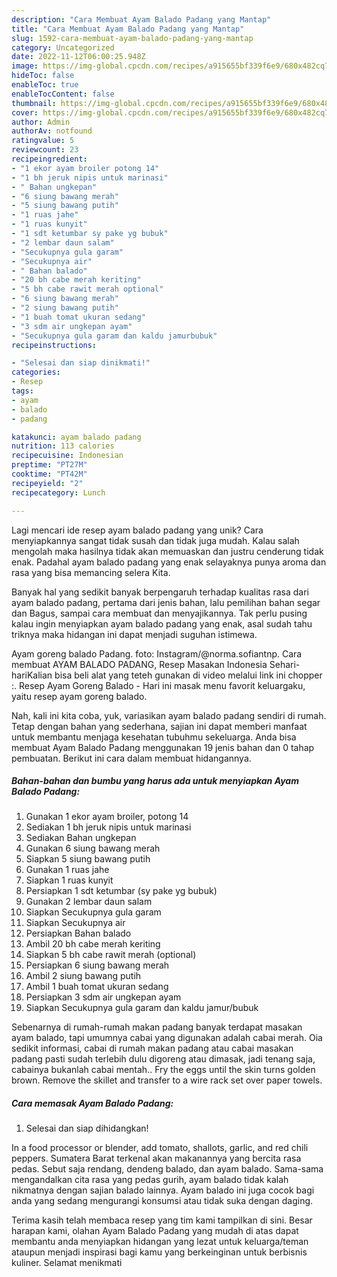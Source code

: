 ```yaml
---
description: "Cara Membuat Ayam Balado Padang yang Mantap"
title: "Cara Membuat Ayam Balado Padang yang Mantap"
slug: 1592-cara-membuat-ayam-balado-padang-yang-mantap
category: Uncategorized
date: 2022-11-12T06:00:25.948Z
image: https://img-global.cpcdn.com/recipes/a915655bf339f6e9/680x482cq70/ayam-balado-padang-foto-resep-utama.jpg
hideToc: false
enableToc: true
enableTocContent: false
thumbnail: https://img-global.cpcdn.com/recipes/a915655bf339f6e9/680x482cq70/ayam-balado-padang-foto-resep-utama.jpg
cover: https://img-global.cpcdn.com/recipes/a915655bf339f6e9/680x482cq70/ayam-balado-padang-foto-resep-utama.jpg
author: Admin
authorAv: notfound
ratingvalue: 5
reviewcount: 23
recipeingredient:
- "1 ekor ayam broiler potong 14"
- "1 bh jeruk nipis untuk marinasi"
- " Bahan ungkepan"
- "6 siung bawang merah"
- "5 siung bawang putih"
- "1 ruas jahe"
- "1 ruas kunyit"
- "1 sdt ketumbar sy pake yg bubuk"
- "2 lembar daun salam"
- "Secukupnya gula garam"
- "Secukupnya air"
- " Bahan balado"
- "20 bh cabe merah keriting"
- "5 bh cabe rawit merah optional"
- "6 siung bawang merah"
- "2 siung bawang putih"
- "1 buah tomat ukuran sedang"
- "3 sdm air ungkepan ayam"
- "Secukupnya gula garam dan kaldu jamurbubuk"
recipeinstructions:

- "Selesai dan siap dinikmati!"
categories:
- Resep
tags:
- ayam
- balado
- padang

katakunci: ayam balado padang 
nutrition: 113 calories
recipecuisine: Indonesian
preptime: "PT27M"
cooktime: "PT42M"
recipeyield: "2"
recipecategory: Lunch

---
```





Lagi mencari ide resep ayam balado padang yang unik? Cara menyiapkannya sangat tidak susah dan tidak juga mudah. Kalau salah mengolah maka hasilnya tidak akan memuaskan dan justru cenderung tidak enak. Padahal ayam balado padang yang enak selayaknya punya aroma dan rasa yang bisa memancing selera Kita.





Banyak hal yang sedikit banyak berpengaruh terhadap kualitas rasa dari ayam balado padang, pertama dari jenis bahan, lalu pemilihan bahan segar dan Bagus, sampai cara membuat dan menyajikannya. Tak perlu pusing kalau ingin menyiapkan ayam balado padang yang enak,      asal sudah tahu triknya maka hidangan ini dapat menjadi suguhan istimewa.














Ayam goreng balado Padang. foto: Instagram/@norma.sofiantnp. Cara membuat AYAM BALADO PADANG, Resep Masakan Indonesia Sehari-hariKalian bisa beli alat yang teteh gunakan di video melalui link ini chopper :. Resep Ayam Goreng Balado - Hari ini masak menu favorit keluargaku, yaitu resep ayam goreng balado.






Nah, kali ini kita coba, yuk, variasikan ayam balado padang sendiri di rumah. Tetap dengan bahan yang sederhana, sajian ini dapat memberi manfaat untuk membantu menjaga kesehatan tubuhmu sekeluarga. Anda bisa membuat Ayam Balado Padang menggunakan 19 jenis bahan dan 0 tahap pembuatan. Berikut ini cara dalam membuat hidangannya.

<!--inarticleads1-->

##### Bahan-bahan dan bumbu yang harus ada untuk menyiapkan Ayam Balado Padang:

1. Gunakan 1 ekor ayam broiler, potong 14
1. Sediakan 1 bh jeruk nipis untuk marinasi
1. Sediakan  Bahan ungkepan
1. Gunakan 6 siung bawang merah
1. Siapkan 5 siung bawang putih
1. Gunakan 1 ruas jahe
1. Siapkan 1 ruas kunyit
1. Persiapkan 1 sdt ketumbar (sy pake yg bubuk)
1. Gunakan 2 lembar daun salam
1. Siapkan Secukupnya gula garam
1. Siapkan Secukupnya air
1. Persiapkan  Bahan balado
1. Ambil 20 bh cabe merah keriting
1. Siapkan 5 bh cabe rawit merah (optional)
1. Persiapkan 6 siung bawang merah
1. Ambil 2 siung bawang putih
1. Ambil 1 buah tomat ukuran sedang
1. Persiapkan 3 sdm air ungkepan ayam
1. Siapkan Secukupnya gula garam dan kaldu jamur/bubuk


Sebenarnya di rumah-rumah makan padang banyak terdapat masakan ayam balado, tapi umumnya cabai yang digunakan adalah cabai merah. Oia sedikit informasi, cabai di rumah makan padang atau cabai masakan padang pasti sudah terlebih dulu digoreng atau dimasak, jadi tenang saja, cabainya bukanlah cabai mentah.. Fry the eggs until the skin turns golden brown. Remove the skillet and transfer to a wire rack set over paper towels. 

<!--inarticleads2-->

##### Cara memasak Ayam Balado Padang:


1. Selesai dan siap dihidangkan!

In a food processor or blender, add tomato, shallots, garlic, and red chili peppers. Sumatera Barat terkenal akan makanannya yang bercita rasa pedas. Sebut saja rendang, dendeng balado, dan ayam balado. Sama-sama mengandalkan cita rasa yang pedas gurih, ayam balado tidak kalah nikmatnya dengan sajian balado lainnya. Ayam balado ini juga cocok bagi anda yang sedang mengurangi konsumsi atau tidak suka dengan daging. 

Terima kasih telah membaca resep yang tim kami tampilkan di sini. Besar harapan kami, olahan Ayam Balado Padang yang mudah di atas dapat membantu anda menyiapkan hidangan yang lezat untuk keluarga/teman ataupun menjadi inspirasi bagi kamu yang berkeinginan untuk berbisnis kuliner. Selamat menikmati
